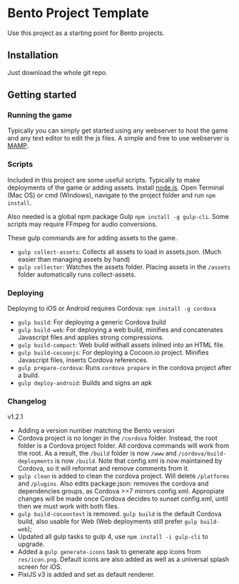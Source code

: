 # Bento Project Template

Use this project as a starting point for Bento projects. 

## Installation

Just download the whole git repo.

## Getting started

### Running the game

Typically you can simply get started using any webserver to host the game and any text editor to edit the js files. A simple and free to use webserver is [MAMP](https://www.mamp.info/en/).

### Scripts

Included in this project are some useful scripts. Typically to make deployments of the game or adding assets. Install [node.js](https://nodejs.org/en/). Open Terminal (Mac OS) or cmd (Windows), navigate to the project folder and run `npm install`.

Also needed is a global npm package Gulp `npm install -g gulp-cli`. Some scripts may require FFmpeg for audio conversions.

These gulp commands are for adding assets to the game.

* `gulp collect-assets`: Collects all assets to load in assets.json. (Much easier than managing assets by hand)
* `gulp collector`: Watches the assets folder. Placing assets in the `/assets` folder automatically runs collect-assets.

### Deploying

Deploying to iOS or Android requires Cordova: `npm install -g cordova`

* `gulp build`: For deploying a generic Cordova build
* `gulp build-web`: For deploying a web build, minifies and concatenates Javascript files and applies strong compressions. 
* `gulp build-compact`: Web build withall assets inlined into an HTML file.
* `gulp build-cocoonjs`: For deploying a Cocoon.io project. Minifies Javascript files, inserts Cordova references.
* `gulp prepare-cordova`: Runs `cordova prepare` in the cordova project after a build.
* `gulp deploy-android`: Builds and signs an apk

### Changelog

v1.2.1
* Adding a version number matching the Bento version
* Cordova project is no longer in the `/cordova` folder. Instead, the root folder is a Cordova project folder. All cordova commands will work from the root. As a result, the `/build` folder is now `/www` and `/cordova/build-deployments` is now `/build`. Note that config.xml is now maintained by Cordova, so it will reformat and remove comments from it. 
* `gulp clean` is added to clean the cordova project. Will delete `/platforms` and `/plugins`. Also edits package.json: removes the cordova and dependencies groups, as Cordova >=7 mirrors config.xml. Appropiate changes will be made once Cordova decides to sunset config.xml, until then we must work with both files. 
* `gulp build-cocoontest` is removed. `gulp build` is the default Cordova build, also usable for Web (Web deployments still prefer `gulp build-web`);
* Updated all gulp tasks to gulp 4, use `npm install -i gulp-cli` to upgrade.
* Added a `gulp generate-icons` task to generate app icons from `res/icon.png`. Default icons are also added as well as a universal splash screen for iOS.
* PixiJS v3 is added and set as default renderer.
